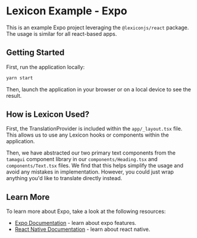 # Lexicon Example - Expo

This is an example Expo project leveraging the `@lexiconjs/react` package. The usage is similar for all react-based apps.

## Getting Started

First, run the application locally:

```bash
yarn start
```

Then, launch the application in your browser or on a local device to see the result.

## How is Lexicon Used?

First, the TranslationProvider is included within the `app/_layout.tsx` file. This allows us to use any Lexicon hooks or components within the application.

Then, we have abstracted our two primary text components from the `tamagui` component library in our `components/Heading.tsx` and `components/Text.tsx` files. We find that this helps simplify the usage and avoid any mistakes in implementation. However, you could just wrap anything you'd like to translate directly instead.

## Learn More

To learn more about Expo, take a look at the following resources:

- [Expo Documentation](https://docs.expo.dev/) - learn about expo features.
- [React Native Documentation](https://reactnative.dev/docs/getting-started) - learn about react native.
